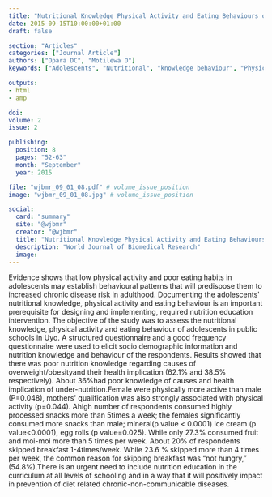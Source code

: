```yaml
---
title: "Nutritional Knowledge Physical Activity and Eating Behaviours of Adolescents in Public Schools in Uyo Implications for Chronic Disease Prevention"
date: 2015-09-15T10:00:00+01:00
draft: false

section: "Articles"
categories: ["Journal Article"]
authors: ["Opara DC", "Motilewa O"]
keywords: ["Adolescents", "Nutritional", "knowledge behaviour", "Physical Activity"]

outputs: 
- html
- amp

doi:
volume: 2
issue: 2

publishing:
  position: 8
  pages: "52-63"
  month: "September"
  year: 2015

file: "wjbmr_09_01_08.pdf" # volume_issue_position
image: "wjbmr_09_01_08.jpg" # volume_issue_position

social:
  card: "summary"
  site: "@wjbmr"
  creator: "@wjbmr"
  title: "Nutritional Knowledge Physical Activity and Eating Behaviours of Adolescents in Public Schools in Uyo Implications for Chronic Disease Prevention"
  description: "World Journal of Biomedical Research"
  image:
---
```

Evidence shows that low physical activity and poor eating habits in adolescents may establish behavioural patterns that will predispose them to increased chronic disease risk in adulthood. Documenting the adolescents' nutritional knowledge, physical activity and eating behaviour is an important prerequisite for designing and implementing, required nutrition education intervention. The objective of the study was to assess the nutritional knowledge, physical activity and eating behaviour of adolescents in public schools in Uyo. A structured questionnaire and a good frequency questionnaire were used to elicit socio demographic information and nutrition knowledge and behaviour of the respondents. Results showed that there was poor nutrition knowledge regarding causes of overweight/obesityand their health implication (62.1% and 38.5% respectively). About 36%had poor knowledge of causes and health implication of under-nutrition.Female were physically more active than male (P=0.048), mothers' qualification was also strongly associated with physical activity (p=0.044). Ahigh number of respondents consumed highly processed snacks more than 5times a week; the females significantly consumed more snacks than male; mineral(p value < 0.0001) ice cream (p value<0.0001), egg rolls (p value=0.025). While only 27.3% consumed fruit and moi-moi more than 5 times per week. About 20% of respondents skipped breakfast 1-4times/week. While 23.6 % skipped more than 4 times per week, the common reason for skipping breakfast was “not hungry,” (54.8%).There is an urgent need to include nutrition education in the curriculum at all levels of schooling and in a way that it will positively impact in prevention of diet related chronic-non-communicable diseases.


